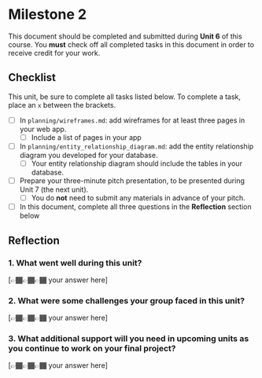 # Milestone 2

This document should be completed and submitted during **Unit 6** of this course. You **must** check off all completed tasks in this document in order to receive credit for your work.

## Checklist

This unit, be sure to complete all tasks listed below. To complete a task, place an `x` between the brackets.

- [ ] In `planning/wireframes.md`: add wireframes for at least three pages in your web app.
  - [ ] Include a list of pages in your app
- [ ] In `planning/entity_relationship_diagram.md`: add the entity relationship diagram you developed for your database.
  - [ ] Your entity relationship diagram should include the tables in your database.
- [ ] Prepare your three-minute pitch presentation, to be presented during Unit 7 (the next unit).
  - [ ] You do **not** need to submit any materials in advance of your pitch.
- [ ] In this document, complete all three questions in the **Reflection** section below

## Reflection

### 1. What went well during this unit?

[👉🏾👉🏾👉🏾 your answer here]

### 2. What were some challenges your group faced in this unit?

[👉🏾👉🏾👉🏾 your answer here]

### 3. What additional support will you need in upcoming units as you continue to work on your final project?

[👉🏾👉🏾👉🏾 your answer here]

